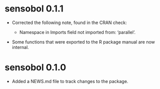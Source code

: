 # sensobol 0.1.1

* Corrected the following note, found in the CRAN check: 
  - Namespace in Imports field not imported from: ‘parallel’.
 
* Some functions that were exported to the R package manual 
are now internal.

# sensobol 0.1.0

* Added a NEWS.md file to track changes to the package.
